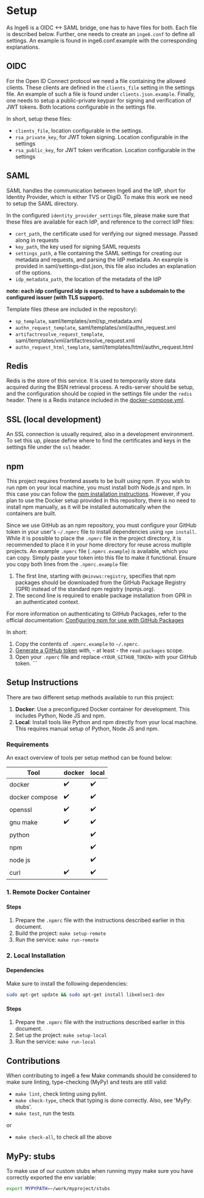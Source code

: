# Setup

As Inge6 is a OIDC <-> SAML bridge, one has to have files for both. Each file is described below. Further, one needs to create an `inge6.conf` to define all settings. An example is found in inge6.conf.example with the corresponding explanations.

## OIDC

For the Open ID Connect protocol we need a file containing the allowed clients. These clients are defined in the `clients_file` setting in the settings file. An example of such a file is found under `clients.json.example`. Finally, one needs to setup a public-private keypair for signing and verification of JWT tokens. Both locations configurable in the settings file.

In short, setup these files:

- `clients_file`, location configurable in the settings.
- `rsa_private_key`, for JWT token signing. Location configurable in the settings
- `rsa_public_key`, for JWT token verification. Location configurable in the settings

## SAML

SAML handles the communication between Inge6 and the IdP, short for Identity Provider, which is either TVS or DigiD. To make this work we need to setup the SAML directory.

In the configured `identity_provider_settings` file, please make sure that these files are available for each IdP, and reference to the correct IdP files:

- `cert_path`, the certificate used for verifying our signed message. Passed along in requests
- `key_path`, the key used for signing SAML requests
- `settings_path`, a file containing the SAML settings for creating our metadata and requests, and parsing the IdP metadata. An example is provided in saml/settings-dist.json, this file also includes an explanation of the options.
- `idp_metadata_path`, the location of the metadata of the IdP

**note: each idp configured idp is expected to have a subdomain to the configured issuer (with TLS support).**

Template files (these are included in the repository):

- `sp_template`, saml/templates/xml/sp_metadata.xml
- `authn_request_template`, saml/templates/xml/authn_request.xml
- `artifactresolve_request_template`, saml/templates/xml/artifactresolve_request.xml
- `authn_request_html_template`, saml/templates/html/authn_request.html

## Redis

Redis is the store of this service. It is used to temporarily store data acquired during the BSN retrieval process. A redis-server should be setup, and the configuration should be copied in the settings file under the `redis` header. There is a Redis instance included in the [docker-compose.yml](../docker-compose.yml).

## SSL (local development)

An SSL connection is usually required, also in a development environment. To set this up, please define where to find the certificates and keys in the settings file under the `ssl` header.

## npm

This project requires frontend assets to be built using npm.
If you wish to run npm on your local machine, you must install both Node.js and npm. In this case you can follow the [npm installation instructions](https://docs.npmjs.com/downloading-and-installing-node-js-and-npm). However, if you plan to use the Docker setup provided in this repository, there is no need to install npm manually, as it will be installed automatically when the containers are built.

Since we use GitHub as an npm repository, you must configure your GitHub token in your user's `~/.npmrc` file to install dependencies using `npm install`. While it is possible to place the `.npmrc` file in the project directory, it is recommended to place it in your home directory for reuse across multiple projects. An example `.npmrc` file (`.npmrc.example`) is available, which you can copy. Simply paste your token into this file to make it functional. Ensure you copy both lines from the `.npmrc.example` file:

1. The first line, starting with `@minvws:registry`, specifies that npm packages should be downloaded from the GitHub Package Registry (GPR) instead of the standard npm registry (npmjs.org).
2. The second line is required to enable package installation from GPR in an authenticated context.

For more information on authenticating to GitHub Packages, refer to the official documentation: [Configuring npm for use with GitHub Packages](https://docs.github.com/en/packages/using-github-packages-with-your-projects-ecosystem/configuring-npm-for-use-with-github-packages)

In short:

1. Copy the contents of `.npmrc.example` to `~/.npmrc`.
2. [Generate a GitHub token](https://github.com/settings/tokens/new?scopes=read:packages&description=GitHub+Packages+token) with, - at least - the `read:packages` scope.
3. Open your `.npmrc` file and replace `<YOUR_GITHUB_TOKEN>` with your GitHub token.    ```

## Setup Instructions

There are two different setup methods available to run this project:

1. **Docker**: Use a preconfigured Docker container for development. This includes Python, Node JS and npm.
2. **Local**: Install tools like Python and npm directly from your local machine. This requires manual setup of Python, Node JS and npm.

### Requirements

An exact overview of tools per setup method can be found below:

| Tool             | docker            | local               |
|------------------|-------------------|---------------------|
| docker           | ✔️                | ✔️                  |
| docker compose   | ✔️                | ✔️                  |
| openssl          | ✔️                | ✔️                  |
| gnu make         | ✔️                | ✔️                  |
| python           |                   | ✔️                  |
| npm              |                   | ✔️                  |
| node js          |                   | ✔️                  |
| curl             | ✔️                | ✔️                  |

### 1. Remote Docker Container

#### Steps

1. Prepare the `.npmrc` file with the instructions described earlier in this document.
2. Build the project: `make setup-remote`
3. Run the service: `make run-remote`

### 2. Local Installation

#### Dependencies

Make sure to install the following dependencies:

```bash
sudo apt-get update && sudo apt-get install libxmlsec1-dev
```

#### Steps

1. Prepare the `.npmrc` file with the instructions described earlier in this document.
2. Set up the project: `make setup-local`
3. Run the service: `make run-local`

## Contributions

When contributing to inge6 a few Make commands should be considered to make sure linting, type-checking (MyPy) and tests are still valid:

- `make lint`, check linting using pylint.
- `make check-type`, check that typing is done correctly. Also, see 'MyPy: stubs'.
- `make test`, run the tests

or

- `make check-all`, to check all the above

## MyPy: stubs

To make use of our custom stubs when running mypy make sure you have correctly exported the env variable:

```bash
export MYPYPATH=~/work/myproject/stubs
```
